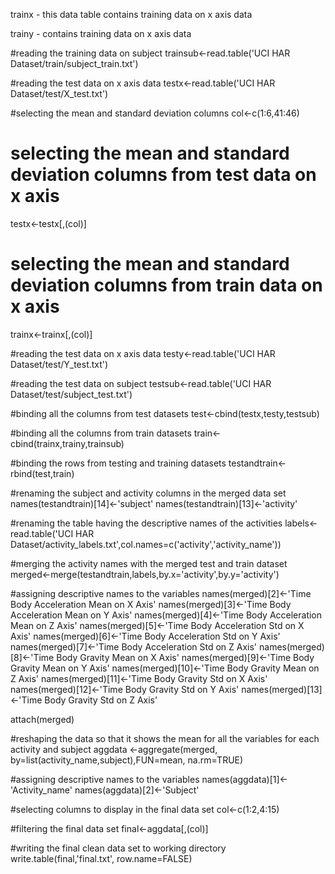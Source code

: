 
trainx - this data table contains training data on x axis data

trainy - contains training data on x axis data

#reading the training data on subject
trainsub<-read.table('UCI HAR Dataset/train/subject_train.txt') 

#reading the test data on x axis data
testx<-read.table('UCI HAR Dataset/test/X_test.txt') 

#selecting the mean and standard deviation columns
col<-c(1:6,41:46) 

# selecting the mean and standard deviation columns from test data on x axis 
testx<-testx[,(col)] 

# selecting the mean and standard deviation columns from train data on x axis 
trainx<-trainx[,(col)] 

#reading the test data on x axis data
testy<-read.table('UCI HAR Dataset/test/Y_test.txt') 

#reading the test data on subject
testsub<-read.table('UCI HAR Dataset/test/subject_test.txt') 

#binding all the columns from test datasets 
test<-cbind(testx,testy,testsub)

#binding all the columns from train datasets 
train<-cbind(trainx,trainy,trainsub)

#binding the rows from testing and training datasets 
testandtrain<-rbind(test,train)

#renaming the subject and activity columns in the merged data set
names(testandtrain)[14]<-'subject'
names(testandtrain)[13]<-'activity'

#renaming the table having the descriptive names of the activities
labels<-read.table('UCI HAR Dataset/activity_labels.txt',col.names=c('activity','activity_name'))

#merging the activity names with the merged test and train dataset
merged<-merge(testandtrain,labels,by.x='activity',by.y='activity')

#assigning descriptive names to the variables
names(merged)[2]<-'Time Body Acceleration Mean on X Axis'
names(merged)[3]<-'Time Body Acceleration Mean on Y Axis'
names(merged)[4]<-'Time Body Acceleration Mean on Z Axis'
names(merged)[5]<-'Time Body Acceleration Std on X Axis'
names(merged)[6]<-'Time Body Acceleration Std on Y Axis'
names(merged)[7]<-'Time Body Acceleration Std on Z Axis'
names(merged)[8]<-'Time Body Gravity Mean on X Axis'
names(merged)[9]<-'Time Body Gravity Mean on Y Axis'
names(merged)[10]<-'Time Body Gravity Mean on Z Axis'
names(merged)[11]<-'Time Body Gravity Std on X Axis'
names(merged)[12]<-'Time Body Gravity Std on Y Axis'
names(merged)[13]<-'Time Body Gravity Std on Z Axis'

attach(merged)

#reshaping the data so that it shows the mean for all the variables for each activity and subject
aggdata <-aggregate(merged, by=list(activity_name,subject),FUN=mean, na.rm=TRUE)

#assigning descriptive names to the variables
names(aggdata)[1]<-'Activity_name'
names(aggdata)[2]<-'Subject'

#selecting columns to display in the final data set
col<-c(1:2,4:15)

#filtering the final data set
final<-aggdata[,(col)]

#writing the final clean data set to working directory
write.table(final,'final.txt', row.name=FALSE)